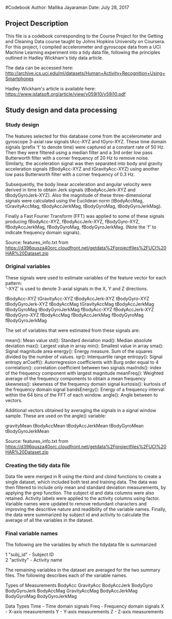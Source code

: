 #Codebook
Author: Mallika Jayaraman
Date: July 28, 2017


## Project Description 
This file is a codebook corresponding to the Course Project for the Getting and Cleaning Data course taught by Johns Hopkins University on Coursera. For this project, I compiled accelerometer and gyroscope data from a UCI Machine Learning experiment into a tidy data file, following the principles outlined in Hadley Wickham's tidy data article. 

The data can be accessed here: http://archive.ics.uci.edu/ml/datasets/Human+Activity+Recognition+Using+Smartphones

Hadley Wickham's article is available here: https://www.jstatsoft.org/article/view/v059i10/v59i10.pdf

## Study design and data processing 
### Study design
The features selected for this database come from the accelerometer and gyroscope 3-axial raw signals tAcc-XYZ and tGyro-XYZ. These time domain signals (prefix 't' to denote time) were captured at a constant rate of 50 Hz. Then they were filtered using a median filter and a 3rd order low pass Butterworth filter with a corner frequency of 20 Hz to remove noise. Similarly, the acceleration signal was then separated into body and gravity acceleration signals (tBodyAcc-XYZ and tGravityAcc-XYZ) using another low pass Butterworth filter with a corner frequency of 0.3 Hz. 

Subsequently, the body linear acceleration and angular velocity were derived in time to obtain Jerk signals (tBodyAccJerk-XYZ and tBodyGyroJerk-XYZ). Also the magnitude of these three-dimensional signals were calculated using the Euclidean norm (tBodyAccMag, tGravityAccMag, tBodyAccJerkMag, tBodyGyroMag, tBodyGyroJerkMag). 

Finally a Fast Fourier Transform (FFT) was applied to some of these signals producing fBodyAcc-XYZ, fBodyAccJerk-XYZ, fBodyGyro-XYZ, fBodyAccJerkMag, fBodyGyroMag, fBodyGyroJerkMag. (Note the 'f' to indicate frequency domain signals). 

Source: features_info.txt from https://d396qusza40orc.cloudfront.net/getdata%2Fprojectfiles%2FUCI%20HAR%20Dataset.zip

### Original variables 
These signals were used to estimate variables of the feature vector for each pattern:  
'-XYZ' is used to denote 3-axial signals in the X, Y and Z directions.

tBodyAcc-XYZ
tGravityAcc-XYZ
tBodyAccJerk-XYZ
tBodyGyro-XYZ
tBodyGyroJerk-XYZ
tBodyAccMag
tGravityAccMag
tBodyAccJerkMag
tBodyGyroMag
tBodyGyroJerkMag
fBodyAcc-XYZ
fBodyAccJerk-XYZ
fBodyGyro-XYZ
fBodyAccMag
fBodyAccJerkMag
fBodyGyroMag
fBodyGyroJerkMag

The set of variables that were estimated from these signals are: 

mean(): Mean value
std(): Standard deviation
mad(): Median absolute deviation 
max(): Largest value in array
min(): Smallest value in array
sma(): Signal magnitude area
energy(): Energy measure. Sum of the squares divided by the number of values. 
iqr(): Interquartile range 
entropy(): Signal entropy
arCoeff(): Autorregresion coefficients with Burg order equal to 4
correlation(): correlation coefficient between two signals
maxInds(): index of the frequency component with largest magnitude
meanFreq(): Weighted average of the frequency components to obtain a mean frequency
skewness(): skewness of the frequency domain signal 
kurtosis(): kurtosis of the frequency domain signal 
bandsEnergy(): Energy of a frequency interval within the 64 bins of the FFT of each window.
angle(): Angle between to vectors.

Additional vectors obtained by averaging the signals in a signal window sample. These are used on the angle() variable:

gravityMean
tBodyAccMean
tBodyAccJerkMean
tBodyGyroMean
tBodyGyroJerkMean

Source: features_info.txt from https://d396qusza40orc.cloudfront.net/getdata%2Fprojectfiles%2FUCI%20HAR%20Dataset.zip

### Creating the tidy data file 
Data file were merged in R using the rbind and cbind functions to create a single dataset, which included both test and training data. The data was then filtered to include only mean and standard deviation measurements, by applying the grep function. The subject id and data columns were also retained. Activity labels were applied to the activity columns using factor. Variable names were updated to remove redundant characters and improving the descritive nature and readibility of the variable names. Finally, the data were summarized by subject id and activity to calculate the average of all the variables in the dataset. 

### Final variable names
The following are the variables by which the tidydata file is summarized

1 "subj_id" - Subject ID                   
2 "activity" - Activity name

The remaining variables in the dataset are averaged for the two summary files. The following describes each of the variable names.

Types of Measurements
BodyAcc
GravityAcc
BodyAccJerk
BodyGyro
BodyGyroJerk
BodyAccMag
GravityAccMag
BodyAccJerkMag
BodyGyroMag
BodyGyroJerkMag

Data Types
Time - Time domain signals
Freq - Frequency domain signals
X - X-axis measurements
Y - Y-axis measurements
Z - Z-axis measurements
